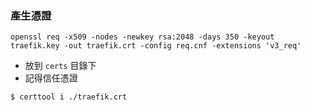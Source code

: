 ### 產生憑證

```
openssl req -x509 -nodes -newkey rsa:2048 -days 350 -keyout traefik.key -out traefik.crt -config req.cnf -extensions 'v3_req'
```

- 放到 `certs` 目錄下
- 記得信任憑證

```
$ certtool i ./traefik.crt
```